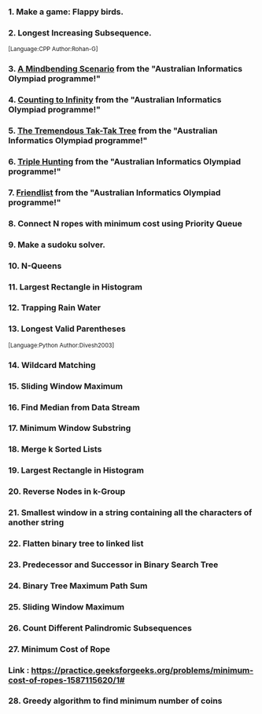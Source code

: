 ### 1. Make a game: Flappy birds.

### 2. Longest Increasing Subsequence.

<sup>[Language:CPP Author:Rohan-G]</sup>

### 3. [A Mindbending Scenario](http://orac.amt.edu.au/cgi-bin/train/problem.pl?set=simple1&problemid=372) from the "Australian Informatics Olympiad programme!"

### 4. [Counting to Infinity](http://orac.amt.edu.au/cgi-bin/train/problem.pl?set=simple2&problemid=383) from the "Australian Informatics Olympiad programme!"

### 5. [The Tremendous Tak-Tak Tree](http://orac.amt.edu.au/cgi-bin/train/problem.pl?set=simple2&problemid=382) from the "Australian Informatics Olympiad programme!"

### 6. [Triple Hunting](http://orac.amt.edu.au/cgi-bin/train/problem.pl?set=simple3&problemid=414) from the "Australian Informatics Olympiad programme!"

### 7. [Friendlist](http://orac.amt.edu.au/cgi-bin/train/problem.pl?set=simple3&problemid=416) from the "Australian Informatics Olympiad programme!"

### 8. Connect N ropes with minimum cost using Priority Queue

### 9. Make a sudoku solver.

### 10. N-Queens

### 11. Largest Rectangle in Histogram

### 12. Trapping Rain Water

### 13. Longest Valid Parentheses

<sup>[Language:Python Author:Divesh2003]</sup>

### 14. Wildcard Matching

### 15. Sliding Window Maximum

### 16. Find Median from Data Stream

### 17. Minimum Window Substring

### 18. Merge k Sorted Lists

### 19. Largest Rectangle in Histogram

### 20. Reverse Nodes in k-Group

### 21. Smallest window in a string containing all the characters of another string

### 22. Flatten binary tree to linked list

### 23. Predecessor and Successor in Binary Search Tree

### 24. Binary Tree Maximum Path Sum

### 25. Sliding Window Maximum

### 26. Count Different Palindromic Subsequences

### 27. Minimum Cost of Rope
### Link : https://practice.geeksforgeeks.org/problems/minimum-cost-of-ropes-1587115620/1#

### 28. Greedy algorithm to find minimum number of coins
